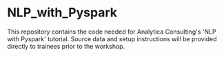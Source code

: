 # NLP_with_Pyspark

This repository contains the code needed for Analytica Consulting's 'NLP with Pyspark' tutorial. Source data and setup instructions will be provided directly to trainees prior to the workshop.
 
